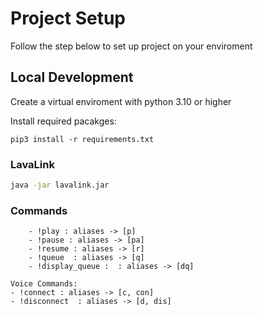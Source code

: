 # Project Setup

Follow the step below to set up project on your enviroment


## Local Development

Create a virtual enviroment with python 3.10 or higher


Install required pacakges:

```
pip3 install -r requirements.txt
```


### LavaLink     
```bash
java -jar lavalink.jar  
 ```


### Commands

        - !play : aliases -> [p]
        - !pause : aliases -> [pa]
        - !resume : aliases -> [r]
        - !queue  : aliases -> [q]
        - !display_queue :  : aliases -> [dq]
    
    Voice Commands:
    - !connect : aliases -> [c, con]
    - !disconnect  : aliases -> [d, dis]

